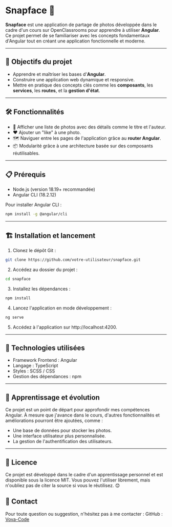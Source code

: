 # Snapface 📸

**Snapface** est une application de partage de photos développée dans le cadre d'un cours sur OpenClassrooms pour apprendre à utiliser **Angular**. Ce projet permet de se familiariser avec les concepts fondamentaux d'Angular tout en créant une application fonctionnelle et moderne.

---

## 🚀 Objectifs du projet

- Apprendre et maîtriser les bases d'**Angular**.
- Construire une application web dynamique et responsive.
- Mettre en pratique des concepts clés comme les **composants**, les **services**, les **routes**, et la **gestion d'état**.

---

## 🛠️ Fonctionnalités

- 💾 Afficher une liste de photos avec des détails comme le titre et l'auteur.
- ❤️ Ajouter un "like" à une photo.
- 🗺️ Naviguer entre les pages de l'application grâce au **router Angular**.
- 📦 Modularité grâce à une architecture basée sur des composants réutilisables.

---

## 📋 Prérequis

- Node.js (version 18.19+ recommandée)
- Angular CLI (18.2.12)

Pour installer Angular CLI :
```bash
npm install -g @angular/cli
```

---

## 🏗️ Installation et lancement
1. Clonez le dépôt Git :
```bash
git clone https://github.com/votre-utilisateur/snapface.git
```

2. Accédez au dossier du projet :
```bash
cd snapface
```

3. Installez les dépendances :
```bash
npm install
```

4. Lancez l'application en mode développement :
```bash
ng serve
```

5. Accédez à l'application sur http://localhost:4200.

---

## 🧰 Technologies utilisées
- Framework Frontend : Angular
- Langage : TypeScript
- Styles : SCSS / CSS
- Gestion des dépendances : npm

---

## 🌱 Apprentissage et évolution
Ce projet est un point de départ pour approfondir mes compétences Angular. À mesure que j'avance dans le cours, d'autres fonctionnalités et améliorations pourront être ajoutées, comme :

- Une base de données pour stocker les photos.
- Une interface utilisateur plus personnalisée.
- La gestion de l'authentification des utilisateurs.

---

## 📄 Licence
Ce projet est développé dans le cadre d'un apprentissage personnel et est disponible sous la licence MIT.
Vous pouvez l'utiliser librement, mais n'oubliez pas de citer la source si vous le réutilisez. 😊

## 📩 Contact
Pour toute question ou suggestion, n'hésitez pas à me contacter :
GitHub : [Vova-Code](https://github.com/Vova-code)
